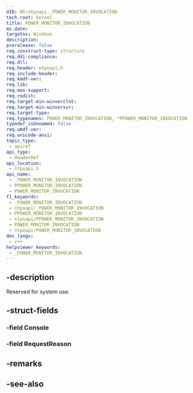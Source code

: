 ```yaml
---
UID: NS:ntpoapi._POWER_MONITOR_INVOCATION
tech.root: kernel
title: POWER_MONITOR_INVOCATION
ms.date: 
targetos: Windows
description: 
prerelease: false
req.construct-type: structure
req.ddi-compliance: 
req.dll: 
req.header: ntpoapi.h
req.include-header: 
req.kmdf-ver: 
req.lib: 
req.max-support: 
req.redist: 
req.target-min-winverclnt: 
req.target-min-winversvr: 
req.target-type: 
req.typenames: POWER_MONITOR_INVOCATION, *PPOWER_MONITOR_INVOCATION
typedef_isUnnamed: false
req.umdf-ver: 
req.unicode-ansi: 
topic_type:
 - apiref
api_type:
 - HeaderDef
api_location:
 - ntpoapi.h
api_name:
 - _POWER_MONITOR_INVOCATION
 - PPOWER_MONITOR_INVOCATION
 - POWER_MONITOR_INVOCATION
f1_keywords:
 - _POWER_MONITOR_INVOCATION
 - ntpoapi/_POWER_MONITOR_INVOCATION
 - PPOWER_MONITOR_INVOCATION
 - ntpoapi/PPOWER_MONITOR_INVOCATION
 - POWER_MONITOR_INVOCATION
 - ntpoapi/POWER_MONITOR_INVOCATION
dev_langs:
 - c++
helpviewer_keywords:
 - _POWER_MONITOR_INVOCATION
---
```


## -description

Reserved for system use.

## -struct-fields

### -field Console

### -field RequestReason

## -remarks

## -see-also

